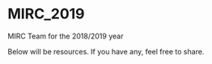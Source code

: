 # MIRC_2019
MIRC Team for the 2018/2019 year

Below will be resources. If you have any, feel free to share.
